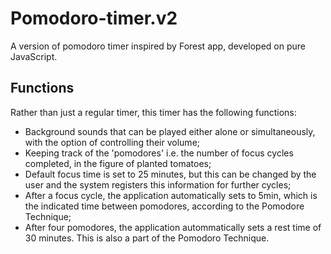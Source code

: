 # Pomodoro-timer.v2
A version of pomodoro timer inspired by Forest app, developed on pure JavaScript.

## Functions
Rather than just a regular timer, this timer has the following functions:
* Background sounds that can be played either alone or simultaneously, with the option of controlling their volume;
* Keeping track of the 'pomodores' i.e. the number of focus cycles completed, in the figure of planted tomatoes;
* Default focus time is set to 25 minutes, but this can be changed by the user and the system registers this information for further cycles;
* After a focus cycle, the application automatically sets to 5min, which is the indicated time between pomodores, according to the Pomodore Technique;
* After four pomodores, the application autommatically sets a rest time of 30 minutes. This is also a part of the Pomodoro Technique.
